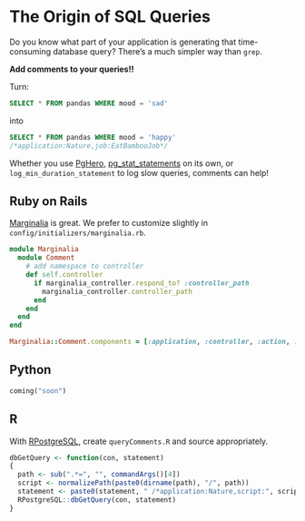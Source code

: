 # The Origin of SQL Queries

Do you know what part of your application is generating that time-consuming database query?  There’s a much simpler way than `grep`.

**Add comments to your queries!!**

Turn:

```sql
SELECT * FROM pandas WHERE mood = 'sad'
```

into

```sql
SELECT * FROM pandas WHERE mood = 'happy'
/*application:Nature,job:EatBambooJob*/
```

Whether you use [PgHero](https://github.com/ankane/pghero), [pg_stat_statements](http://www.postgresql.org/docs/9.4/static/pgstatstatements.html) on its own, or `log_min_duration_statement` to log slow queries, comments can help!

## Ruby on Rails

[Marginalia](https://github.com/basecamp/marginalia) is great.  We prefer to customize slightly in `config/initializers/marginalia.rb`.

```ruby
module Marginalia
  module Comment
    # add namespace to controller
    def self.controller
      if marginalia_controller.respond_to? :controller_path
        marginalia_controller.controller_path
      end
    end
  end
end

Marginalia::Comment.components = [:application, :controller, :action, :job]
```

## Python

```python
coming("soon")
```

## R

With [RPostgreSQL](http://cran.r-project.org/web/packages/RPostgreSQL/index.html), create `queryComments.R` and source appropriately.

```r
dbGetQuery <- function(con, statement)
{
  path <- sub(".*=", "", commandArgs()[4])
  script <- normalizePath(paste0(dirname(path), "/", path))
  statement <- paste0(statement, " /*application:Nature,script:", script, "*/")
  RPostgreSQL::dbGetQuery(con, statement)
}
```

